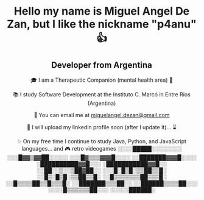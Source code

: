 <h1 align="center">Hello my name is Miguel Angel De Zan, but I like the nickname "p4anu" &#128077</h1>

<div align="center">
<h2>Developer from Argentina</h1>

<p>
  
🎓 I am a Therapeutic Companion (mental health area) :key:
  
📚 I study Software Development at the Instituto C. Marcó in Entre Ríos (Argentina)

📧 You can email me at miguelangel.dezan@gmail.com

📄 I will upload my linkedin profile soon (after I update it)... :hourglass:

✨ On my free time I continue to study Java, Python, and JavaScript languages... and 🎮 retro videogames
  ░░░░█████░░░░░░░░
░░░█▓▓▒▓▓██░░░░░
░░░█▓▒▒▒▓▓▓█░░░░
░░███████▓▓▓█░░░░
░██████████▓▓█░░░
░███████████▓▓█░░
░░██░░▒░░▒██▓██░░
░░░█░█▒█░▒▒██▒▒█░
░░█▒░█▒█░▒▒██▒▒█░
░░█▒▒▒▒▒▒▒██▒▒▒█░
░░█▒▒▒▒██▒▒█▒▒▒█░
░░███████▒▒▒██░░
░░██████▒▒▒▒██░░░
░░░░█▒▒▒▒▒▒██░░░
░░░░░██████░

</p>
</div>
